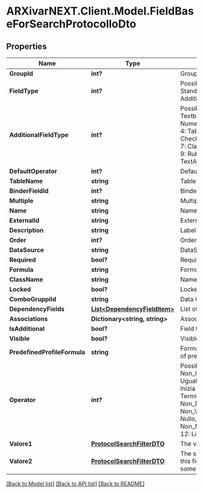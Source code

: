 # ARXivarNEXT.Client.Model.FieldBaseForSearchProtocolloDto
## Properties

Name | Type | Description | Notes
------------ | ------------- | ------------- | -------------
**GroupId** | **int?** | Group Identifier | [optional] 
**FieldType** | **int?** | Possible values:  0: Standard  1: Group  2: Additional  | [optional] 
**AdditionalFieldType** | **int?** | Possible values:  0: Textbox  1: Databox  2: Numeric  3: Combobox  4: TableBox  5: Checkbox  6: MultiValue  7: ClasseBox  8: Group  9: RubricaBox  10: TextArea  | [optional] 
**DefaultOperator** | **int?** | Default Operator | [optional] 
**TableName** | **string** | Table name | [optional] 
**BinderFieldId** | **int?** | Binder Identifier | [optional] 
**Multiple** | **string** | Multiple values | [optional] 
**Name** | **string** | Name | [optional] 
**ExternalId** | **string** | External identifier | [optional] 
**Description** | **string** | Label | [optional] 
**Order** | **int?** | Order | [optional] 
**DataSource** | **string** | DataSource identifier | [optional] 
**Required** | **bool?** | Required | [optional] 
**Formula** | **string** | Formula | [optional] 
**ClassName** | **string** | Name of class | 
**Locked** | **bool?** | Locked in read-only | [optional] 
**ComboGruppiId** | **string** | Data Group Identifier | [optional] 
**DependencyFields** | [**List&lt;DependencyFieldItem&gt;**](DependencyFieldItem.md) | List of dependent fields | [optional] 
**Associations** | **Dictionary&lt;string, string&gt;** | Associated fields | [optional] 
**IsAdditional** | **bool?** | Field type additional | [optional] 
**Visible** | **bool?** | Visible | [optional] 
**PredefinedProfileFormula** | **string** | Formula in the context of predefined profile | [optional] 
**Operator** | **int?** | Possible values:  0: Non_Impostato  1: Uguale  2: Diverso  3: Inizia  4: Contiene  5: Termina  6: Nullo  7: Non_Nullo  8: Vuoto  9: Non_Vuoto  10: Nullo_o_Vuoto  11: Non_Nullo_e_Non_Vuoto  12: Like  | [optional] 
**Valore1** | [**ProtocolSearchFilterDTO**](ProtocolSearchFilterDTO.md) | The value of this field | [optional] 
**Valore2** | [**ProtocolSearchFilterDTO**](ProtocolSearchFilterDTO.md) | The second value for this field (used only for some operator) | [optional] 

[[Back to Model list]](../README.md#documentation-for-models) [[Back to API list]](../README.md#documentation-for-api-endpoints) [[Back to README]](../README.md)


